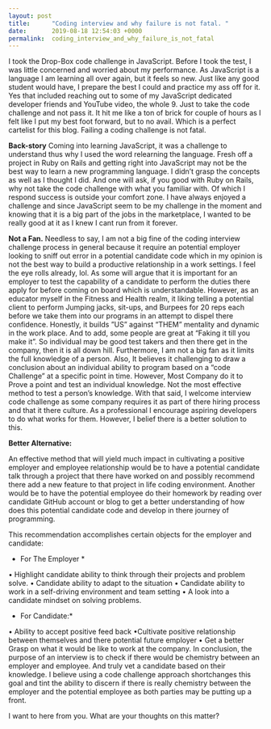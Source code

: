 ```yaml
---
layout: post
title:      "Coding interview and why failure is not fatal. "
date:       2019-08-18 12:54:03 +0000
permalink:  coding_interview_and_why_failure_is_not_fatal
---
```



I took the Drop-Box code challenge in JavaScript. Before I took the test, I was little concerned and worried about my performance. As JavaScript is a language I am learning all over again, but it feels so new. Just like any good student would have, I prepare the best I could and practice my ass off for it. Yes that included reaching out to some of my JavaScript dedicated developer friends and YouTube video, the whole 9. Just to take the code challenge and not pass it. It hit me like a ton of brick for couple of hours as I felt like I put my best foot forward, but to no avail. Which is a perfect cartelist for this blog. Failing a coding challenge is not fatal. 

**Back-story**
Coming into learning JavaScript, it was a challenge to understand thus why I used the word relearning the language. Fresh off a project in Ruby on Rails and getting right into JavaScript may not be the best way to learn a new programming language. I didn’t grasp the concepts as well as I thought I did. And one will ask, if you good with Ruby on Rails, why not take the code challenge with what you familiar with. Of which I respond success is outside your comfort zone. I have always enjoyed a challenge and since JavaScript seem to be my challenge in the moment and knowing that it is a big part of the jobs in the marketplace, I wanted to be really good at it as I knew I cant run from it forever. 

**Not a Fan.**
Needless to say, I am not a big fine of the coding interview challenge process in general because it require an potential employer looking to sniff out error in a potential candidate code which in my opinion is not the best way to build a productive relationship in a work settings. I feel the eye rolls already, lol. As some will argue that it is important for an employer to test the capability of a candidate to perform the duties there apply for before coming on board which is understandable. However, as an educator myself in the Fitness and Health realm, it liking telling a potential client to perform Jumping jacks, sit-ups, and Burpees for 20 reps each before we take them into our programs in an attempt to dispel there confidence. Honestly, it builds ”US” against “THEM” mentality and dynamic in the work place. And to add, some people are great at “Faking it till you make it”. So individual may be good test takers and then there get in the company, then it is all down hill. Furthermore, I am not a big fan as it limits the full knowledge of a person. Also, It believes it challenging to draw a conclusion about an individual ability to program based on a “code Challenge” at a specific point in time. However, Most Company do it to Prove a point and test an individual knowledge. Not the most effective method to test a person’s knowledge. With that said, I welcome interview code challenge as some company requires it as part of there hiring process and that it there culture. As a professional I encourage aspiring developers to do what works for them. However, I belief there is a better solution to this. 

**Better Alternative:**

 An effective method that will yield much impact in cultivating a positive employer and employee relationship would be to have a potential candidate talk through a project that there have worked on and possibly recommend there add a new feature to that project in life coding environment. 
Another would be to have the potential employee do their homework by reading over candidate GitHub account or blog to get a better understanding of how does this potential candidate code and develop in there journey of programming.

This recommendation accomplishes certain objects for the employer and candidate:

*  For The Employer *

• Highlight candidate ability to think through their projects and problem solve. 
• Candidate ability to adapt to the situation
 • Candidate ability to work in a self-driving environment and team setting 
• A look into a candidate mindset on solving problems.

* For Candidate:*

• Ability to accept positive feed back
•Cultivate positive relationship between themselves and there potential future employer
• Get a better Grasp on what it would be like to work at the company. 
In conclusion, the purpose of an interview is to check if there would be chemistry between an employer and employee. And truly vet a candidate based on their knowledge. I believe using a code challenge approach shortchanges this goal and tint the ability to discern if there is really chemistry between the employer and the potential employee as both parties may be putting up a front.


 I want to here from you. What are your thoughts on this matter?

